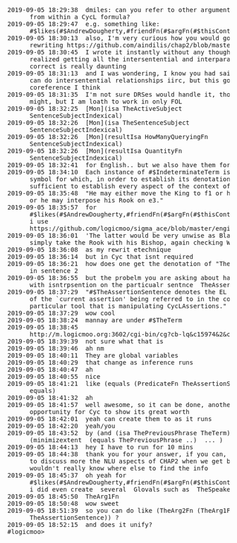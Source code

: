 <pre>

2019-09-05 18:29:38 <aindilis> dmiles: can you refer to other argument values
      from within a CycL formula?
2019-09-05 18:29:47 <aindilis> e.g. something like:
      #$likes(#$AndrewDougherty,#friendFn(#$argFn(#$thisContainingPredicate,1)))
2019-09-05 18:30:13 <aindilis> also, I'm very curious how you would go about
      rewriting https://github.com/aindilis/chap2/blob/master/sample.pl
2019-09-05 18:30:45 <aindilis> I wrote it instantly without any thought, but I
      realized getting all the intersentential and interparagraph relations
      correct is really daunting
2019-09-05 18:31:13 <aindilis> and I was wondering, I know you had said E2C
      can do intersentential relationships iirc, but this goes beyond
      coreference I think
2019-09-05 18:31:35 <aindilis> I'm not sure DRSes would handle it, though it
      might, but I am loath to work in only FOL
2019-09-05 18:32:25 <dmiles> [Mon](isa TheActiveSubject
      SentenceSubjectIndexical)
2019-09-05 18:32:26 <dmiles> [Mon](isa TheSentenceSubject
      SentenceSubjectIndexical)
2019-09-05 18:32:26 <dmiles> [Mon](resultIsa HowManyQueryingFn
      SentenceSubjectIndexical)
2019-09-05 18:32:26 <dmiles> [Mon](resultIsa QuantityFn
      SentenceSubjectIndexical)
2019-09-05 18:32:41 <dmiles> for English.. but we also have them for CycL
2019-09-05 18:34:10 <dmiles> Each instance of #$IndeterminateTerm is a CycL
      symbol for which, in order to establish its denotation, it is not
      sufficient to establish every aspect of the context of its use.
2019-09-05 18:35:48 <aindilis> "He may either move the King to f1 or h1 or h2,
      or he may interpose his Rook on e3."
2019-09-05 18:35:57 <dmiles> for
      #$likes(#$AndrewDougherty,#friendFn(#$argFn(#$thisContainingPredicate,1)))
      i use
      https://github.com/logicmoo/sigma_ace/blob/master/engine/sigma_functions.pl
2019-09-05 18:36:01 <aindilis> 'The latter would be very unwise as Black would
      simply take the Rook with his Bishop, again checking White''s King.'
2019-09-05 18:36:08 <dmiles> as my rewrit etechnique
2019-09-05 18:36:14 <dmiles> but in Cyc that isnt required
2019-09-05 18:36:21 <aindilis> how does one get the denotation of "The latter"
      in sentence 2
2019-09-05 18:36:55 <dmiles> but the probelm you are asking about has to do
      with isntrpsention on the particualr sentnce  TheAssertion
2019-09-05 18:37:29 <dmiles> "#$TheAssertionSentence denotes the EL sentence
      of the `current assertion' being referred to in the context of a
      particular tool that is manipulating CycLAssertions." 
2019-09-05 18:37:29 <aindilis> wow cool
2019-09-05 18:38:24 <dmiles> mannay are under #$TheTerm
2019-09-05 18:38:45 <dmiles>
      http://m.logicmoo.org:3602/cgi-bin/cg?cb-lq&c15974&2&c93430
2019-09-05 18:39:39 <aindilis> not sure what that is
2019-09-05 18:39:46 <aindilis> ah nm
2019-09-05 18:40:11 <dmiles> They are global variables
2019-09-05 18:40:29 <dmiles> that change as inference runs
2019-09-05 18:40:47 <aindilis> ah
2019-09-05 18:40:55 <aindilis> nice
2019-09-05 18:41:21 <dmiles> like (equals (PredicateFn TheAssertionSentence)
      equals)
2019-09-05 18:41:32 <aindilis> ah
2019-09-05 18:41:57 <aindilis> well awesome, so it can be done, another
      opportunity for Cyc to show its great worth
2019-09-05 18:42:01 <dmiles> yeah can create them to as it runs
2019-09-05 18:42:20 <dmiles> yeah/you
2019-09-05 18:43:52 <dmiles> by (and (isa ThePreviousPhrase TheTerm)
      (minimizextent  (equals ThePreviousPhrase ..)  ... )
2019-09-05 18:44:13 <aindilis> hey I have to run for 10 mins
2019-09-05 18:44:38 <aindilis> thank you for your answer, if you can, I'd like
      to discuss more the NLU aspects of CHAP2 when we get back, since I
      wouldn't really know where else to find the info
2019-09-05 18:45:37 <dmiles> oh yeah for
      #$likes(#$AndrewDougherty,#friendFn(#$argFn(#$thisContainingPredicate,
      i did even create  several  Glovals such as  TheSpeaker
2019-09-05 18:45:50 <dmiles> TheArg1Fn
2019-09-05 18:50:48 <aindilis> wow sweet
2019-09-05 18:51:39 <aindilis> so you can do like (TheArg2Fn (TheArg1Fn
      TheAssertionSentence)) ?
2019-09-05 18:52:15 <aindilis> and does it unify?
#logicmoo> 

</pre>
